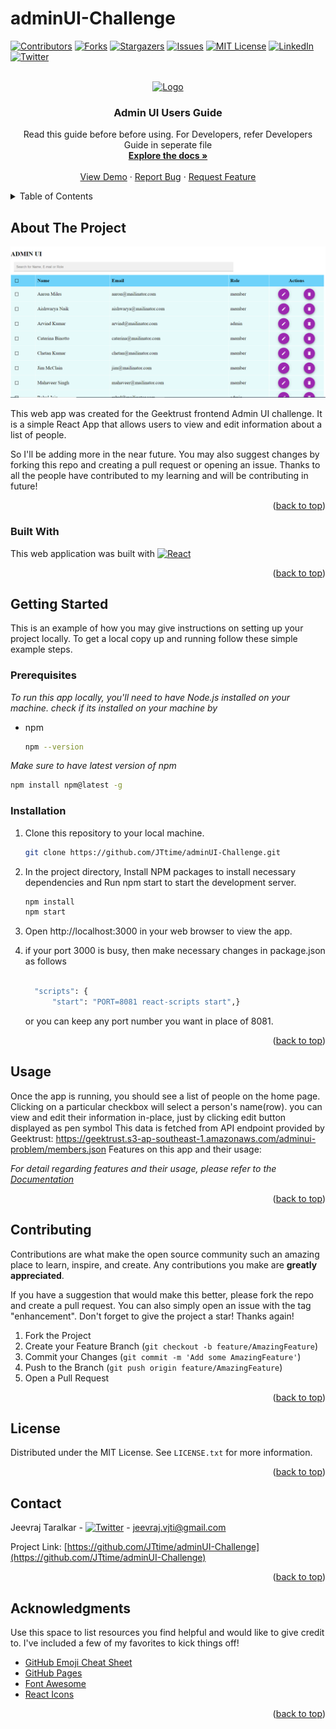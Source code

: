 # adminUI-Challenge

<!-- Improved compatibility of back to top link:  -->
<a name="readme-top"></a>
<!--
*** Thanks for checking out the Best-README-Template. If you have a suggestion
*** that would make this better, please fork the repo and create a pull request
*** or simply open an issue with the tag "enhancement".
*** Don't forget to give the project a star!
*** Thanks again! Now go create something AMAZING! :D
-->



<!-- PROJECT SHIELDS -->
<!--
*** I'm using markdown "reference style" links for readability.
*** Reference links are enclosed in brackets [ ] instead of parentheses ( ).
*** See the bottom of this document for the declaration of the reference variables
*** for contributors-url, forks-url, etc. This is an optional, concise syntax you may use.
*** https://www.markdownguide.org/basic-syntax/#reference-style-links
-->
[![Contributors][contributors-shield]][contributors-url]
[![Forks][forks-shield]][forks-url]
[![Stargazers][stars-shield]][stars-url]
[![Issues][issues-shield]][issues-url]
[![MIT License][license-shield]][license-url]
[![LinkedIn][linkedin-shield]][linkedin-url]
[![Twitter][twitter-shield]](https://twitter.com/JTtime_C)


<!-- PROJECT LOGO -->
<br />
<div align="center">
  <a href="https://5zty1n-3000.csb.app">
    <img src="https://images.pexels.com/photos/11035471/pexels-photo-11035471.jpeg" alt="Logo" width="80" height="80">
  </a>

  <h3 align="center">Admin UI Users Guide</h3>

  <p align="center">
    Read this guide before before using. For Developers, refer Developers Guide in seperate file
    <br />
    <a href="https://github.com/JTtime/adminUI-Challenge"><strong>Explore the docs »</strong></a>
    <br />
    <br />
    <a href="https://5zty1n-3000.csb.app" target="_blank">View Demo</a>
    ·
    <a href="https://github.com/JTtime/adminUI-Challenge/issues">Report Bug</a>
    ·
    <a href="https://github.com/JTtime/adminUI-Challenge/issues">Request Feature</a>
  </p>
</div>



<!-- TABLE OF CONTENTS -->
<details>
  <summary>Table of Contents</summary>
  <ol>
    <li>
      <a href="#about-the-project">About The Project</a>
      <ul>
        <li><a href="#built-with">Built With</a></li>
      </ul>
    </li>
    <li>
      <a href="#getting-started">Getting Started</a>
      <ul>
        <li><a href="#prerequisites">Prerequisites</a></li>
        <li><a href="#installation">Installation</a></li>
      </ul>
    </li>
    <li><a href="#usage">Usage</a></li>
    <li><a href="#contributing">Contributing</a></li>
    <li><a href="#license">License</a></li>
    <li><a href="#contact">Contact</a></li>
    <li><a href="#acknowledgments">Acknowledgments</a></li>
  </ol>
</details>



<!-- ABOUT THE PROJECT -->
## About The Project

[![Product Name Screen Shot][product-screenshot]](https://example.com)

This web app was created for the Geektrust frontend Admin UI challenge. It is a simple React App that allows users to view and edit information about a list of people.



So I'll be adding more in the near future. You may also suggest changes by forking this repo and creating a pull request or opening an issue. Thanks to all the people have contributed to my learning and will be contributing in future!


<p align="right">(<a href="#readme-top">back to top</a>)</p>



### Built With

This web application was built with [![React][React.js]][React-url]



<p align="right">(<a href="#readme-top">back to top</a>)</p>



<!-- GETTING STARTED -->
## Getting Started

This is an example of how you may give instructions on setting up your project locally.
To get a local copy up and running follow these simple example steps.

### Prerequisites

_To run this app locally, you'll need to have Node.js installed on your machine._
_check if its installed on your machine by_

* npm

  ```sh
  npm --version
  ```
_Make sure to have latest version of npm_
  ```sh
  npm install npm@latest -g
  ```

### Installation

1. Clone this repository to your local machine.
   ```sh
   git clone https://github.com/JTtime/adminUI-Challenge.git
   ```

2. In the project directory, Install NPM packages to install necessary dependencies and Run npm start to start the development server.
   ```sh
   npm install
   npm start
   ```
3. Open http://localhost:3000 in your web browser to view the app.

4. if your port 3000 is busy, then make necessary changes in package.json as follows
      ```sh

        "scripts": {
            "start": "PORT=8081 react-scripts start",}
      ```
    or you can keep any port number you want in place of 8081.

   

<p align="right">(<a href="#readme-top">back to top</a>)</p>



<!-- USAGE EXAMPLES -->
## Usage

Once the app is running, you should see a list of people on the home page.
Clicking on a particular checkbox will select a person's name(row). you can view and edit their information in-place, just by clicking edit button displayed as pen symbol
This data is fetched from API endpoint provided by Geektrust: https://geektrust.s3-ap-southeast-1.amazonaws.com/adminui-problem/members.json
Features on this app and their usage:


_For detail regarding features and their usage, please refer to the [Documentation](https://github.com/JTtime/adminUI-Challenge/blob/main/public/Usage-Documentation.docx)_

<p align="right">(<a href="#readme-top">back to top</a>)</p>


<!-- CONTRIBUTING -->
## Contributing

Contributions are what make the open source community such an amazing place to learn, inspire, and create. Any contributions you make are **greatly appreciated**.

If you have a suggestion that would make this better, please fork the repo and create a pull request. You can also simply open an issue with the tag "enhancement".
Don't forget to give the project a star! Thanks again!

1. Fork the Project
2. Create your Feature Branch (`git checkout -b feature/AmazingFeature`)
3. Commit your Changes (`git commit -m 'Add some AmazingFeature'`)
4. Push to the Branch (`git push origin feature/AmazingFeature`)
5. Open a Pull Request

<p align="right">(<a href="#readme-top">back to top</a>)</p>



<!-- LICENSE -->
## License

Distributed under the MIT License. See `LICENSE.txt` for more information.

<p align="right">(<a href="#readme-top">back to top</a>)</p>



<!-- CONTACT -->
## Contact

Jeevraj Taralkar -      [![Twitter][twitter-shield]](https://twitter.com/JTtime_C)  - jeevraj.vjti@gmail.com

Project Link: [https://github.com/JTtime/adminUI-Challenge](https://github.com/JTtime/adminUI-Challenge)

<p align="right">(<a href="#readme-top">back to top</a>)</p>



<!-- ACKNOWLEDGMENTS -->
## Acknowledgments

Use this space to list resources you find helpful and would like to give credit to. I've included a few of my favorites to kick things off!

* [GitHub Emoji Cheat Sheet](https://www.webpagefx.com/tools/emoji-cheat-sheet)
* [GitHub Pages](https://pages.github.com)
* [Font Awesome](https://fontawesome.com)
* [React Icons](https://react-icons.github.io/react-icons/search)

<p align="right">(<a href="#readme-top">back to top</a>)</p>



<!-- MARKDOWN LINKS & IMAGES -->
<!-- https://www.markdownguide.org/basic-syntax/#reference-style-links -->
[contributors-shield]: https://img.shields.io/badge/CONTRIBUTORS-1-brightgreen
[contributors-url]: https://github.com/JTtime
[forks-shield]: https://img.shields.io/badge/FORKS-1-blue
[forks-url]: https://github.com/JTtime/adminUI-Challenge/fork
[stars-shield]: https://img.shields.io/badge/STARS-11-blue
[stars-url]: https://github.com/JTtime/adminUI-Challenge/stargazers
[issues-shield]: https://img.shields.io/badge/ISSUES-2%20OPEN-yellow
[issues-url]: https://github.com/JTtime/adminUI-Challenge/issues
[license-shield]: https://img.shields.io/github/license/othneildrew/Best-README-Template.svg?style=for-the-badge
[license-url]: https://github.com/JTtime/adminUI-Challenge/blob/master/LICENSE.txt
[linkedin-shield]: https://img.shields.io/badge/-LinkedIn-black.svg?style=for-the-badge&logo=linkedin&colorB=555
[linkedin-url]: https://www.linkedin.com/in/jeevraj-taralkar-69103829/details/projects
[product-screenshot]: public/adminuisnapshot.png
[React.js]: https://img.shields.io/badge/React-20232A?style=for-the-badge&logo=react&logoColor=61DAFB
[React-url]: https://reactjs.org/
[Bootstrap.com]: https://img.shields.io/badge/Bootstrap-563D7C?style=for-the-badge&logo=bootstrap&logoColor=white
[Bootstrap-url]: https://getbootstrap.com
[twitter-shield]: https://img.shields.io/twitter/follow/JTtime_C?style=social
[twitter-url]: https://twitter.com/JTtime_C
[Material-UI-url]: https://mui.com/material-ui/getting-started/overview
[mui.com]: https://cdn.dribbble.com/userupload/2671202/file/original-ef847ae081ac5e6be39fc8dbaa029331.jpg
<!-- [MARKDOWN LINKS & IMAGES](https://img.shields.io/github/contributors/othneildrew/Best-README-Template.svg?style=for-the-badge) -->
